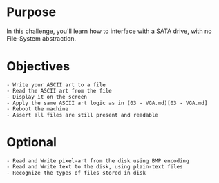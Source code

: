 # Purpose
In this challenge, you'll learn how to interface with a SATA drive, with no File-System abstraction.

# Objectives
    - Write your ASCII art to a file
    - Read the ASCII art from the file
    - Display it on the screen
    - Apply the same ASCII art logic as in (03 - VGA.md)[03 - VGA.md]
    - Reboot the machine 
    - Assert all files are still present and readable

# Optional
    - Read and Write pixel-art from the disk using BMP encoding
    - Read and Write text to the disk, using plain-text files
    - Recognize the types of files stored in disk
